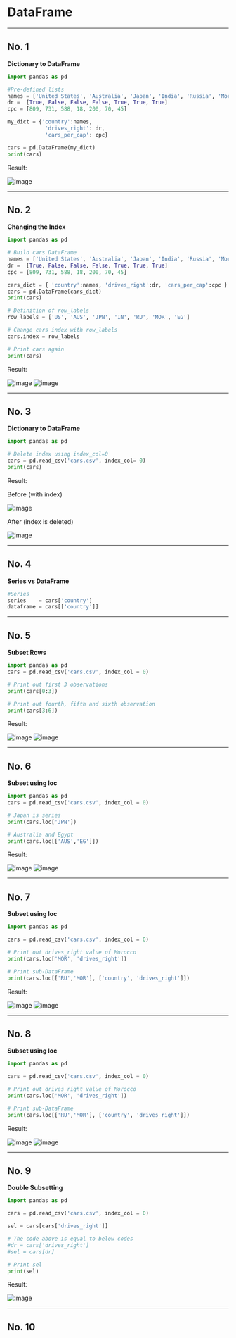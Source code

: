 # DataFrame
---
## No. 1
**Dictionary to DataFrame**
```python
import pandas as pd

#Pre-defined lists
names = ['United States', 'Australia', 'Japan', 'India', 'Russia', 'Morocco', 'Egypt']
dr =  [True, False, False, False, True, True, True]
cpc = [809, 731, 588, 18, 200, 70, 45]

my_dict = {'country':names,
            'drives_right': dr,
            'cars_per_cap': cpc}

cars = pd.DataFrame(my_dict)
print(cars)

```
Result:

![image](https://user-images.githubusercontent.com/49611937/116402372-8f507280-a856-11eb-9bfd-83d15e1a33f7.png)

---
## No. 2
**Changing the Index**
```python
import pandas as pd

# Build cars DataFrame
names = ['United States', 'Australia', 'Japan', 'India', 'Russia', 'Morocco', 'Egypt']
dr =  [True, False, False, False, True, True, True]
cpc = [809, 731, 588, 18, 200, 70, 45]

cars_dict = { 'country':names, 'drives_right':dr, 'cars_per_cap':cpc }
cars = pd.DataFrame(cars_dict)
print(cars)

# Definition of row_labels
row_labels = ['US', 'AUS', 'JPN', 'IN', 'RU', 'MOR', 'EG']

# Change cars index with row_labels
cars.index = row_labels

# Print cars again
print(cars)

```
Result:

![image](https://user-images.githubusercontent.com/49611937/116402924-2ae1e300-a857-11eb-8c66-90a5e9330bd4.png)
![image](https://user-images.githubusercontent.com/49611937/116402981-3a612c00-a857-11eb-838d-1c5553d5156d.png)

---
## No. 3
**Dictionary to DataFrame**
```python
import pandas as pd

# Delete index using index_col=0
cars = pd.read_csv('cars.csv', index_col= 0)
print(cars)
```
Result:

Before (with index)

![image](https://user-images.githubusercontent.com/49611937/116404160-924c6280-a858-11eb-8ab1-f59c659df1f0.png)

After (index is deleted)

![image](https://user-images.githubusercontent.com/49611937/116404321-b9a32f80-a858-11eb-8452-371c3d41eec5.png)

---
## No. 4
**Series vs DataFrame**
```python
#Series
series    = cars['country']
dataframe = cars[['country']]
```

---
## No. 5
**Subset Rows**
```python
import pandas as pd
cars = pd.read_csv('cars.csv', index_col = 0)

# Print out first 3 observations
print(cars[0:3])

# Print out fourth, fifth and sixth observation
print(cars[3:6])
```
Result:

![image](https://user-images.githubusercontent.com/49611937/116406268-adb86d00-a85a-11eb-8c96-17323e1fd089.png)
![image](https://user-images.githubusercontent.com/49611937/116406330-bd37b600-a85a-11eb-9461-fb746f4b6d3f.png)

---
## No. 6
**Subset using loc**
```python
import pandas as pd
cars = pd.read_csv('cars.csv', index_col = 0)

# Japan is series
print(cars.loc['JPN'])

# Australia and Egypt
print(cars.loc[['AUS','EG']])
```
Result:

![image](https://user-images.githubusercontent.com/49611937/116408604-31735900-a85d-11eb-97fb-f12c72d2db09.png)
![image](https://user-images.githubusercontent.com/49611937/116408303-d5a8d000-a85c-11eb-9dea-d1542ec23bb0.png)

---
## No. 7
**Subset using loc**
```python
import pandas as pd

cars = pd.read_csv('cars.csv', index_col = 0)

# Print out drives_right value of Morocco
print(cars.loc['MOR', 'drives_right'])

# Print sub-DataFrame
print(cars.loc[['RU','MOR'], ['country', 'drives_right']])
```
Result:

![image](https://user-images.githubusercontent.com/49611937/116410361-e5c1af00-a85e-11eb-8100-08efdbe2b033.png)
![image](https://user-images.githubusercontent.com/49611937/116410437-fa9e4280-a85e-11eb-9e7c-61c0d6514897.png)

---
## No. 8
**Subset using loc**
```python
import pandas as pd

cars = pd.read_csv('cars.csv', index_col = 0)

# Print out drives_right value of Morocco
print(cars.loc['MOR', 'drives_right'])

# Print sub-DataFrame
print(cars.loc[['RU','MOR'], ['country', 'drives_right']])
```
Result:

![image](https://user-images.githubusercontent.com/49611937/116410361-e5c1af00-a85e-11eb-8100-08efdbe2b033.png)
![image](https://user-images.githubusercontent.com/49611937/116410437-fa9e4280-a85e-11eb-9e7c-61c0d6514897.png)

---
## No. 9
**Double Subsetting**
```python
import pandas as pd

cars = pd.read_csv('cars.csv', index_col = 0)

sel = cars[cars['drives_right']]

# The code above is equal to below codes
#dr = cars['drives_right']
#sel = cars[dr]

# Print sel
print(sel)
```
Result:

![image](https://user-images.githubusercontent.com/49611937/116425274-5e7b3800-a86c-11eb-938e-7e356baf9793.png)

---
## No. 10
